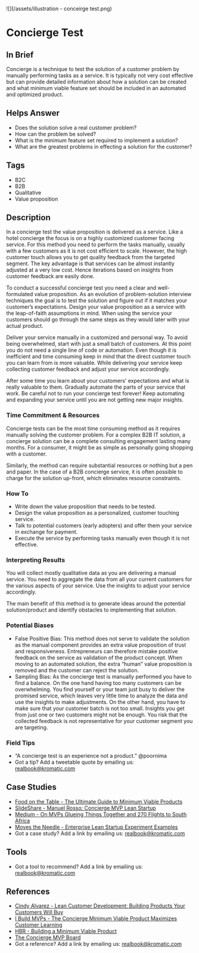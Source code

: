 ![](/assets/illustration - conceirge test.png)

# Concierge Test

## In Brief
Concierge is a technique to test the solution of a customer problem by manually performing tasks as a service. It is typically not very cost effective but can provide detailed information about how a solution can be created and what minimum viable feature set should be included in an automated and optimized product.

## Helps Answer
- Does the solution solve a real customer problem?
- How can the problem be solved?
- What is the minimum feature set required to implement a solution?
- What are the greatest problems in effecting a solution for the customer?

## Tags
- B2C
- B2B
- Qualitative
- Value proposition

## Description
In a concierge test the value proposition is delivered as a service. Like a hotel concierge the focus is on a highly customized customer facing service. For this method you need to perform the tasks manually, usually with a few customers as it is not cost efficient to scale. However, the high customer touch allows you to get quality feedback from the targeted segment. The key advantage is that services can be almost instantly adjusted at a very low cost. Hence iterations based on insights from customer feedback are easily done. 

To conduct a successful concierge test you need a clear and well-formulated value proposition. As an evolution of problem-solution interview techniques the goal is to test the solution and figure out if it matches your customer’s expectations. Design your value proposition as a service with the leap-of-faith assumptions in mind. When using the service your customers should go through the same steps as they would later with your actual product.

Deliver your service manually in a customized and personal way. To avoid being overwhelmed, start with just a small batch of customers. At this point you do not need a single line of code or automation. Even though it is inefficient and time consuming keep in mind that the direct customer touch you can learn from is more valuable. While delivering your service keep collecting customer feedback and adjust your service accordingly. 

After some time you learn about your customers' expectations and what is really valuable to them. Gradually automate the parts of your service that work. Be careful not to run your concierge test forever! Keep automating and expanding your service until you are not getting new major insights.

### Time Commitment & Resources
Concierge tests can be the most time consuming method as it requires manually solving the customer problem. For a complex B2B IT solution, a concierge solution can be a complete consulting engagement lasting many months. For a consumer, it might be as simple as personally going shopping with a customer.

Similarly, the method can require substantial resources or nothing but a pen and paper. In the case of a B2B concierge service, it is often possible to charge for the solution up-front, which eliminates resource constraints.

### How To
- Write down the value proposition that needs to be tested. 
- Design the value proposition as a personalized, customer touching service.
- Talk to potential customers (early adopters) and offer them your service in exchange for payment.
- Execute the service by performing tasks manually even though it is not effective.

### Interpreting Results
You will collect mostly qualitative data as you are delivering a manual service. You need to aggregate the data from all your current customers for the various aspects of your service. Use the insights to adjust your service accordingly.

The main benefit of this method is to generate ideas around the potential solution/product and identify obstacles to implementing that solution. 

### Potential Biases
- False Positive Bias: This method does not serve to validate the solution as the manual component provides an extra value proposition of trust and responsiveness. Entrepreneurs can therefore mistake positive feedback on the service as validation of the product concept. When moving to an automated solution, the extra “human” value proposition is removed and the customer can reject the solution.
- Sampling Bias: As the concierge test is manually performed you have to find a balance. On the one hand having too many customers can be overwhelming. You find yourself or your team just busy to deliver the promised service, which leaves very little time to analyze the data and use the insights to make adjustments. On the other hand, you have to make sure that your customer batch is not too small. Insights you get from just one or two customers might not be enough. You risk that the collected feedback is not representative for your customer segment you are targeting. 

### Field Tips
* “A concierge test is an experience not a product.” @poornima 
* Got a tip? Add a tweetable quote by emailing us: [realbook@kromatic.com](mailto:realbook@kromatic.com)

## Case Studies
* [Food on the Table - The Ultimate Guide to Minimum Viable Products](http://scalemybusiness.com/the-ultimate-guide-to-minimum-viable-products/)
* [SlideShare - Manuel Rosso: Concierge MVP Lean Startup](https://de.slideshare.net/startuplessonslearned/manuel-rosso-conciergemvpleanstartupsxsw?qid=56a1d65d-b6ed-432d-8e0a-f1a6803783df&v=default&b=&from_search=3)
* [Medium - On MVPs Glueing Things Together and 270 Flights to South Africa](https://medium.com/@zacharycohn/on-mvps-glueing-things-together-and-270-flights-to-south-africa-721d7208fb16#.29kw7lsdt)
* [Moves the Needle - Enterprise Lean Startup Experiment Examples](http://www.movestheneedle.com/blog/enterprise-lean-startup-experiment-examples/)
* Got a case study? Add a link by emailing us: [realbook@kromatic.com](mailto:realbook@kromatic.com) 

## Tools

* Got a tool to recommend? Add a link by emailing us: [realbook@kromatic.com](mailto:realbook@kromatic.com)

## References
* [Cindy Alvarez - Lean Customer Development: Building Products Your Customers Will Buy](https://books.google.de/books?id=jH-XAwAAQBAJ&lpg=PA216&ots=QwQBmw7jHV&dq=case%20study%20concierge%20mvp&hl=de&pg=PA138#v=onepage&q=concierge&f=false)
* [I Build MVPs - The Concierge Minimum Viable Product Maximizes Customer Learning](http://ibuildmvps.com/blog/the-concierge-minimum-viable-product-maximizes-customer-learning)
* [HBR - Building a Minimum Viable Product](https://hbr.org/2013/09/building-a-minimum-viable-prod)
* [The Concierge MVP Board](https://docs.google.com/spreadsheets/d/1yjsrdKiRwks9H9a0oec8LfZzC81zTXuo74mCmbeDc1o/edit#gid=0)
* Got a reference? Add a link by emailing us: [realbook@kromatic.com](realbook@kromatic.com)
